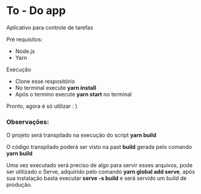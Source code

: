 # To - Do app

Aplicativo para controle de tarefas

Pré requisitos:
- Node.js
- Yarn

Execução

* Clone esse respositório
* No terminal execute __yarn install__
* Após o termino execute __yarn start__ no terminal

Pronto, agora é só utilizar : )

### Observações:

O projeto será transpilado na execução do script __yarn build__

O código transpilado poderá ser visto na past __build__ gerada pelo comando __yarn build__

Uma vez executado será preciso de algo para servir esses arquivos,
pode ser utilizado o Serve, adquirido pelo comando __yarn global add serve__, após sua instalação basta executar __serve -s build__ e será servido um build de produção.

